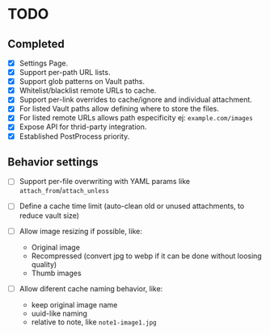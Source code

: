 # TODO

## Completed

- [x] Settings Page.
- [x] Support per-path URL lists.
- [x] Support glob patterns on Vault paths.
- [x] Whitelist/blacklist remote URLs to cache.
- [x] Support per-link overrides to cache/ignore and individual attachment.
- [x] For listed Vault paths allow defining where to store the files.
- [x] For listed remote URLs allows path especificity ej: `example.com/images`
- [x] Expose API for thrid-party integration.
- [x] Established PostProcess priority.

## Behavior settings

- [ ] Support per-file overwriting with YAML params like `attach_from`/`attach_unless`
- [ ] Define a cache time limit (auto-clean old or unused attachments, to reduce vault size)
- [ ] Allow image resizing if possible, like:

  - Original image
  - Recompressed (convert jpg to webp if it can be done without loosing quality)
  - Thumb images

- [ ] Allow diferent cache naming behavior, like:

  - keep original image name
  - uuid-like naming
  - relative to note, like `note1-image1.jpg`
